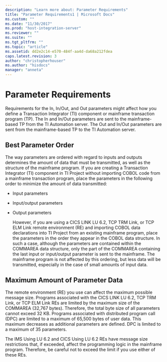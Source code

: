 ```yaml
---
description: "Learn more about: Parameter Requirements"
title: "Parameter Requirements1 | Microsoft Docs"
ms.custom: ""
ms.date: "11/30/2017"
ms.prod: "host-integration-server"
ms.reviewer: ""
ms.suite: ""
ms.tgt_pltfrm: ""
ms.topic: "article"
ms.assetid: dd2e2c14-e570-484f-aa4d-da68a212fdea
caps.latest.revision: 3
author: "christopherhouser"
ms.author: "hisdocs"
manager: "anneta"
---
```

# Parameter Requirements
Requirements for the In, In/Out, and Out parameters might affect how you define a Transaction Integrator (TI) component or mainframe transaction program (TP). The In and In/Out parameters are sent to the mainframe-based TP from the TI Automation server. The Out and In/Out parameters are sent from the mainframe-based TP to the TI Automation server.  
  
## Best Parameter Order  
 The way parameters are ordered with regard to inputs and outputs determines the amount of data that must be transmitted, as well as the structure of the mainframe program. If you are creating a Transaction Integrator (TI) component in TI Project without importing COBOL code from a mainframe transaction program, place the parameters in the following order to minimize the amount of data transmitted:  
  
- Input parameters  
  
- Input/output parameters  
  
- Output parameters  
  
  However, if you are using a CICS LINK LU 6.2, TCP TRM Link, or TCP ELM Link remote environment (RE) and importing COBOL data declarations into TI Project from an existing mainframe program, place the parameters in the order they appear in the COBOL data structure. In such a case, although the parameters are contained within the COMMAREA data structure, only the part of the COMMAREA containing the last input or input/output parameter is sent to the mainframe. The mainframe program is not affected by this ordering, but less data will be transmitted, especially in the case of small amounts of input data.  
  
## Maximum Amount of Parameter Data  
 The remote environment (RE) you use can affect the maximum possible message size. Programs associated with the CICS LINK LU 6.2, TCP TRM Link, or TCP ELM Link REs are limited by the maximum size of the COMMAREA (32,767 bytes). Therefore, the total byte size of all parameters cannot exceed 32 KB. Programs associated with distributed program call (DPC) are limited to a maximum of 65,500 bytes of user data. This maximum decreases as additional parameters are defined. DPC is limited to a maximum of 35 parameters.  
  
 The IMS Using LU 6.2 and CICS Using LU 6.2 REs have message size restrictions that, if exceeded, affect the programming logic in the mainframe program. Therefore, be careful not to exceed the limit if you use either of these REs.
